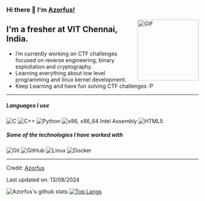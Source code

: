 ### Hi there 👋 I'm [Azorfus!](https://github.com/azorfus/azorfus/)

<img align="right" alt="GIF" height="160px" src="https://media.giphy.com/media/Ah3zHH7hvsSB2/giphy.gif" />

## I'm a fresher at VIT Chennai, India.

- I’m currently working on CTF challenges focused on reverse engineering, binary exploitation and cryptography.
- Learning everything about low level programming and linux kernel development. 
- Keep Learning and have fun solving CTF challenges :P

---

##### Languages I use

![C](https://img.shields.io/badge/-C-000000?style=flat&logo=c)
![C++](https://img.shields.io/badge/-C++-000000?style=flat&logo=c%2B%2B)
![Python](https://img.shields.io/badge/-Python-000000?style=flat&logo=python)
![x86, x86_64 Intel Assembly](#FCC624)
![HTML5](https://img.shields.io/badge/-HTML5-000000?style=flat&logo=html5)

##### Some of the technologies I have worked with

![Git](https://img.shields.io/badge/-Git-222222?style=flat&logo=git&logoColor=F05032)
![GitHub](https://img.shields.io/badge/-GitHub-222222?style=flat&logo=github&logoColor=181717)
![Linux](https://img.shields.io/badge/-Linux-222222?style=flat&logo=linux&logoColor=FCC624)
![Docker](https://img.shields.io/badge/-Docker-black?style=flat-square&logo=docker)
<br/>

---

Credit: [Azorfus](https://github.com/azorfus)

Last updated on: 13/08/2024

![Azorfus's github stats](https://github-readme-stats.vercel.app/api?username=azorfus&show_icons=true&title_color=ffc857&icon_color=8ac926&text_color=daf7dc&bg_color=151515&hide=["stars"])
[![Top Langs](https://github-readme-stats.vercel.app/api/top-langs/?username=azorfus&layout=compact&text_color=daf7dc&bg_color=151515)](https://github.com/anuraghazra/github-readme-stats)
